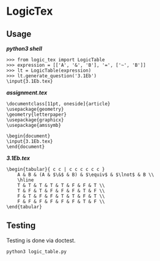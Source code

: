 # LogicTex

## Usage
***python3 shell***

	>>> from logic_tex import LogicTable
	>>> expression = [['A', '&', 'B'], '=', ['~', 'B']]
	>>> lt = LogicTable(expression)
	>>> lt.generate_question('3.1Eb')
	\input{3.1Eb.tex}

***assignment.tex***

	\documentclass[11pt, oneside]{article}
	\usepackage{geometry}
	\geometry{letterpaper}
	\usepackage{graphicx}
	\usepackage{amssymb}

	\begin{document}
	\input{3.1Eb.tex}
	\end{document}  

***3.1Eb.tex***

	\begin{tabular}{ c c | c c c c c c }
		A & B & (A & $\&$ & B) & $\equiv$ & $\lnot$ & B \\
		\hline
		T & T & T & T & T & F & F & T \\
		T & F & T & F & F & F & T & F \\
		F & T & F & F & T & T & F & T \\
		F & F & F & F & F & F & T & F \\
	\end{tabular}

## Testing

Testing is done via doctest.

	python3 logic_table.py

